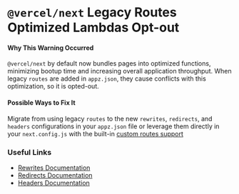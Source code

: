 # `@vercel/next` Legacy Routes Optimized Lambdas Opt-out

#### Why This Warning Occurred

`@vercel/next` by default now bundles pages into optimized functions, minimizing bootup time and increasing overall application throughput.
When legacy `routes` are added in `appz.json`, they cause conflicts with this optimization, so it is opted-out.

#### Possible Ways to Fix It

Migrate from using legacy `routes` to the new `rewrites`, `redirects`, and `headers` configurations in your `appz.json` file or leverage them directly in your `next.config.js` with the built-in [custom routes support](https://github.com/vercel/next.js/issues/9081)

### Useful Links

- [Rewrites Documentation](https://youappz.com/docs/configuration?query=rewrites#project/rewrites)
- [Redirects Documentation](https://youappz.com/docs/configuration?query=rewrites#project/redirects)
- [Headers Documentation](https://youappz.com/docs/configuration?query=rewrites#project/headers)
